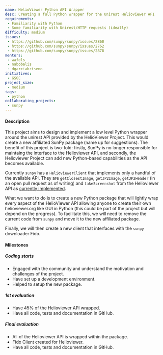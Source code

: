 ```yaml
---
name: HelioViewer Python API Wrapper
desc: Creating a full Python wrapper for the Unirest Helioviewer API
requirements:
 - Familiarity with Python
 - Some familiarity with Unirest/HTTP requests (ideally)
difficulty: medium
issues:
 - https://github.com/sunpy/sunpy/issues/2860
 - https://github.com/sunpy/sunpy/issues/2762
 - https://github.com/sunpy/sunpy/issues/2878
mentors:
 - wafels
 - nabobalis
 - dgarciabriseno
initiatives:
 - GSOC
project_size:
 - medium
tags:
 - python
collaborating_projects:
 - sunpy
---
```


#### Description

This project aims to design and implement a low level Python wrapper around the unirest API provided by the HelioViewer Project.
This would create a new affiliated SunPy package (name up for suggestions). The benefit of this project is two-fold: firstly, SunPy is no longer responsible for maintaing the interface to the Helioviewer API, and secondly, the Helioviewer Project can add new Python-based capabilities as the API becomes available.

Currently `sunpy` has a `HelioviewerClient` that implements only a handful of the available API.
They are `getClosestImage`, `getJP2Image`, `getJP2Header` (in an open pull request as of writing) and `takeScreenshot` from the Helioviewer API as [currently implemented](https://github.com/sunpy/sunpy/blob/master/sunpy/net/helioviewer.py).

What we want to do is to create a new Python package that will lightly wrap every aspect of the HelioViewer
API allowing anyone to create their own helioviewer.org like GUI in Python (this could be part of the project
but will depend on the progress).
To facilitate this, we will need to remove the current code from `sunpy` and move it to the new affiliated package.

Finally, we will then create a new client that interfaces with the `sunpy` downloader Fido.

#### Milestones

##### Coding starts

* Engaged with the community and understand the motivation and challenges of the project.
* Have set up a development environment.
* Helped to setup the new package.

##### 1st evaluation

* Have 45% of the Helioviewer API wrapped.
* Have all code, tests and documentation in GitHub.

##### Final evaluation

* All of the Helioviewer API is wrapped within the package.
* Fido Client created for Helioviewer.
* Have all code, tests and documentation in GitHub.
